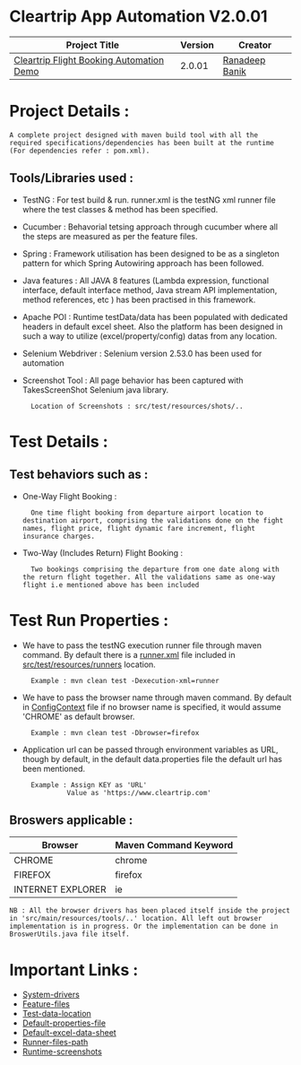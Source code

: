 # Cleartrip App Automation V2.0.01

|Project Title | Version | Creator |
|---------|--------|------------|
| [Cleartrip Flight Booking Automation Demo](https://github.com/ranadeep-banik137/cleartrip-app-automation) | 2.0.01 | [Ranadeep Banik](https://github.com/ranadeep-banik137) |


# Project Details : 
	
	A complete project designed with maven build tool with all the required specifications/dependencies has been built at the runtime (For dependencies refer : pom.xml).
	

## Tools/Libraries used : 

+ TestNG : For test build & run. runner.xml is the testNG xml runner file where the test classes & method has been specified.
+ Cucumber : Behavorial tetsing approach through cucumber where all the steps are measured as per the feature files.
+ Spring : Framework utilisation has been designed to be as a singleton pattern for which Spring Autowiring approach has been followed.
+ Java features : All JAVA 8 features (Lambda expression, functional interface, default interface method,  Java stream API implementation, method references, etc ) has been practised in this framework. 
+ Apache POI : Runtime testData/data has been populated with dedicated headers in default excel sheet. Also the platform has been designed in such a way to utilize (excel/property/config) datas from any location.
+ Selenium Webdriver : Selenium version 2.53.0 has been used for automation
+ Screenshot Tool : All page behavior has been captured with TakesScreenShot Selenium java library. 
	
		Location of Screenshots : src/test/resources/shots/..

# Test Details :

## Test behaviors such as : 

+ One-Way Flight Booking : 
	
		One time flight booking from departure airport location to destination airport, comprising the validations done on the fight names, flight price, flight dynamic fare increment, flight insurance charges.
	
+ Two-Way (Includes Return) Flight Booking : 

		Two bookings comprising the departure from one date along with the return flight together. All the validations same as one-way flight i.e mentioned above has been included	

# Test Run Properties : 

+ We have to pass the testNG execution runner file through maven command. By default there is a [runner.xml](https://github.com/ranadeep-banik137/cleartrip-app-automation/blob/master/src/test/resources/runners/runner.xml) file included in [src/test/resources/runners](https://github.com/ranadeep-banik137/cleartrip-app-automation/blob/master/src/test/resources/runners) location.
	
		Example : mvn clean test -Dexecution-xml=runner
	
+ We have to pass the browser name through maven command. By default in [ConfigContext](https://github.com/ranadeep-banik137/cleartrip-app-automation/tree/master/src/main/java/com/epam/testautomation/cleartrip/ContextConfigInitializer.java) file if no browser name is specified, it would assume 'CHROME' as default browser.
	
		Example : mvn clean test -Dbrowser=firefox
	
+ Application url can be passed through environment variables as URL, though by default, in the default data.properties file the default url has been mentioned.
	
		Example : Assign KEY as 'URL' 
				 Value as 'https://www.cleartrip.com'
	
## Broswers applicable : 

| Browser | Maven Command Keyword |
|--------|-------------------|
| CHROME | chrome |
| FIREFOX | firefox |
| INTERNET EXPLORER | ie |

	NB : All the browser drivers has been placed itself inside the project in 'src/main/resources/tools/..' location. All left out browser implementation is in progress. Or the implementation can be done in BroswerUtils.java file itself.	

# Important Links : 

+ [System-drivers](https://github.com/ranadeep-banik137/cleartrip-app-automation/tree/master/src/main/resources/tools)
+ [Feature-files](https://github.com/ranadeep-banik137/cleartrip-app-automation/tree/master/src/test/java/com/epam/testautomation/cleartrip/features)
+ [Test-data-location](https://github.com/ranadeep-banik137/cleartrip-app-automation/blob/master/src/test/resources/dataprovider)
+ [Default-properties-file](https://github.com/ranadeep-banik137/cleartrip-app-automation/blob/master/src/test/resources/dataprovider/data.properties)
+ [Default-excel-data-sheet](https://github.com/ranadeep-banik137/cleartrip-app-automation/blob/master/src/test/resources/dataprovider/TestData.xlsx)
+ [Runner-files-path](https://github.com/ranadeep-banik137/cleartrip-app-automation/blob/master/src/test/resources/runners)
+ [Runtime-screenshots](https://github.com/ranadeep-banik137/cleartrip-app-automation/blob/master/src/test/resources/shots)
